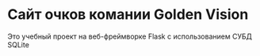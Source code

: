 # Сайт очков комании Golden Vision
Это учебный проект на веб-фреймворке Flask с использованием СУБД SQLite
